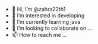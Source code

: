 - 👋 Hi, I’m @zahra22th1
- 👀 I’m interested in developing
- 🌱 I’m currently learning java
- 💞️ I’m looking to collaborate on ...
- 📫 How to reach me ...

<!---
zahra22th1/zahra22th1 is a ✨ special ✨ repository because its `README.md` (this file) appears on your GitHub profile.
You can click the Preview link to take a look at your changes.
--->
